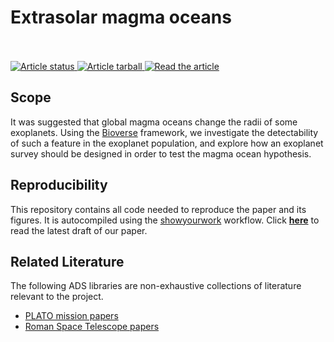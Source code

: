 # Extrasolar magma oceans 

[//]: # (<p align="left">)

[//]: # (<img width = "300" src="src/figures/logo.jpg" alt="logo"/>)

[//]: # (</p>)
<br>
<br>
<a href="https://github.com/matiscke/magmaocean/actions/workflows/build.yml">
<img src="https://github.com/matiscke/magmaocean/actions/workflows/build.yml/badge.svg?branch=main" alt="Article status"/>
</a>
<a href="https://github.com/matiscke/magmaocean/raw/main-pdf/arxiv.tar.gz">
<img src="https://img.shields.io/badge/article-tarball-blue.svg?style=flat" alt="Article tarball"/>
</a>
<a href="https://github.com/matiscke/magmaocean/raw/main-pdf/ms.pdf">
<img src="https://img.shields.io/badge/article-pdf-blue.svg?style=flat" alt="Read the article"/>
</a>

## Scope
It was suggested that global magma oceans change the radii of some exoplanets. 
Using the [Bioverse](https://github.com/abixel/bioverse) framework, we investigate the detectability of such a feature in the exoplanet population, and explore how an exoplanet survey should be designed in order to test the magma ocean hypothesis.

## Reproducibility
This repository contains all code needed to reproduce the paper and its figures. It is autocompiled using the [showyourwork](https://github.com/rodluger/showyourwork) workflow.
Click [**here**](https://github.com/matiscke/magmaocean/raw/main-pdf/ms.pdf) to read the latest draft of our paper.

## Related Literature
The following ADS libraries are non-exhaustive collections of literature relevant to the project. 
- [PLATO mission papers](https://ui.adsabs.harvard.edu/user/libraries/Qh2RtVhKSFucyRMqKBAQSg)
- [Roman Space Telescope papers](https://ui.adsabs.harvard.edu/user/libraries/Wl9mTrggRqelrqr62vsUIQ)
